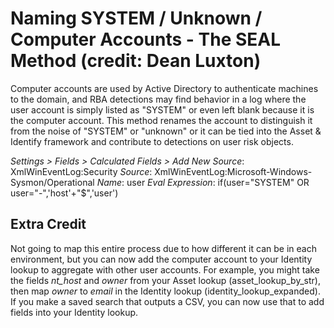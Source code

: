 # Naming SYSTEM / Unknown / Computer Accounts - The SEAL Method (credit: Dean Luxton)

Computer accounts are used by Active Directory to authenticate machines to the domain, and RBA detections may find behavior in a log where the user account is simply listed as "SYSTEM" or even left blank because it is the computer account. This method renames the account to distinguish it from the noise of "SYSTEM" or "unknown" or it can be tied into the Asset & Identify framework and contribute to detections on user risk objects.

*Settings > Fields > Calculated Fields > Add New*
*Source*: XmlWinEventLog:Security 
*Source*: XmlWinEventLog:Microsoft-Windows-Sysmon/Operational
*Name*: user
*Eval Expression*: if(user="SYSTEM" OR user="-",'host'+"$",'user')

## Extra Credit

Not going to map this entire process due to how different it can be in each environment, but you can now add the computer account to your Identity lookup to aggregate with other user accounts. For example, you might take the fields *nt_host* and *owner* from your Asset lookup (asset_lookup_by_str), then map *owner* to *email* in the Identity lookup (identity_lookup_expanded). If you make a saved search that outputs a CSV, you can now use that to add fields into your Identity lookup.
